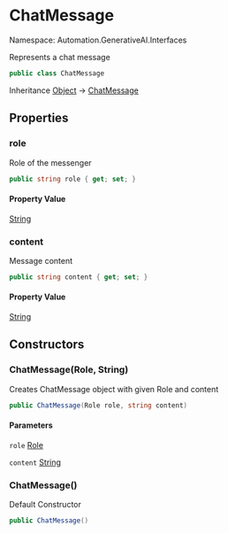 # ChatMessage

Namespace: Automation.GenerativeAI.Interfaces

Represents a chat message

```csharp
public class ChatMessage
```

Inheritance [Object](https://docs.microsoft.com/en-us/dotnet/api/system.object) → [ChatMessage](./automation.generativeai.interfaces.chatmessage.md)

## Properties

### **role**

Role of the messenger

```csharp
public string role { get; set; }
```

#### Property Value

[String](https://docs.microsoft.com/en-us/dotnet/api/system.string)<br>

### **content**

Message content

```csharp
public string content { get; set; }
```

#### Property Value

[String](https://docs.microsoft.com/en-us/dotnet/api/system.string)<br>

## Constructors

### **ChatMessage(Role, String)**

Creates ChatMessage object with given Role and content

```csharp
public ChatMessage(Role role, string content)
```

#### Parameters

`role` [Role](./automation.generativeai.interfaces.role.md)<br>

`content` [String](https://docs.microsoft.com/en-us/dotnet/api/system.string)<br>

### **ChatMessage()**

Default Constructor

```csharp
public ChatMessage()
```
